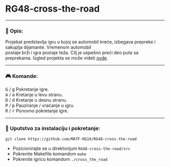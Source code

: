# RG48-cross-the-road
---

### :memo: Opis:
Projekat predstavlja igru u kojoj se automobil kreće, izbegava prepreke i sakuplja dijamante. Vremenom automobil <br> postaje brži i igra postaje teža. Cilj je uspešno preći deo puta sa preprekama. Izgled projekta se može videti [ovde](https://github.com/MATF-RG19/RG48-cross-the-road/blob/master/screenshots/11.gif).

---

### :video_game: Komande:
<kbd>G</kbd> / <kbd>g</kbd> Pokretanje igre. <br>
<kbd>A</kbd> / <kbd>a</kbd> Kretanje u levu stranu. <br>
<kbd>D</kbd> / <kbd>d</kbd> Kretanje u desnu stranu. <br>
<kbd>P</kbd> / <kbd>p</kbd> Pauziranje / vraćanje u igru. <br>
<kbd>R</kbd> / <kbd>r</kbd> Ponovno pokretanje igre. <br>

---

### :wrench: Uputstvo za instalaciju i pokretanje:
```shell
git clone https://github.com/MATF-RG19/RG48-cross-the-road
```
* Pozicionirajte se u direktorijum `RG48-cross-the-road/src` <br>
* Pokrenite Makefile komandom `make` <br>
* Pokrenite igricu komandom `./cross_the_road`
